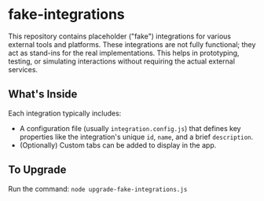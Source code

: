# fake-integrations

This repository contains placeholder ("fake") integrations for various external tools and platforms. These integrations are not fully functional; they act as stand-ins for the real implementations. This helps in prototyping, testing, or simulating interactions without requiring the actual external services.

## What's Inside

Each integration typically includes:
- A configuration file (usually `integration.config.js`) that defines key properties like the integration's unique `id`, `name`, and a brief `description`.
- (Optionally) Custom tabs can be added to display in the app.

## To Upgrade
Run the command: `node upgrade-fake-integrations.js`
